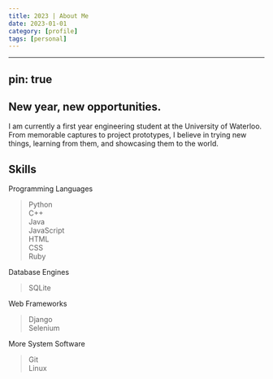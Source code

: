 ```yaml
---
title: 2023 | About Me
date: 2023-01-01
category: [profile]
tags: [personal]
---
```


---
pin: true
---


## New year, new opportunities.
I am currently a first year engineering student at the University of Waterloo. From memorable captures to project prototypes, I believe in trying new things, learning from them, and showcasing them to the world. 

## Skills
Programming Languages
> Python<br>
> C++<br>
> Java<br>
> JavaScript<br>
> HTML <br>
> CSS <br>
> Ruby<br>

Database Engines
> SQLite

Web Frameworks
> Django <br>
> Selenium <br>

More System Software
> Git<br>
> Linux<br>